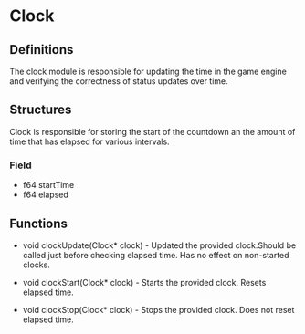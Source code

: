 # Clock

## Definitions

The clock module is responsible for updating the time in the game engine and verifying the correctness of status updates over time.

## Structures

Clock is responsible for storing the start of the countdown an the amount of time that has elapsed for various intervals.

### Field

- f64 startTime
- f64 elapsed

## Functions

- void clockUpdate(Clock* clock) - Updated the provided clock.Should be called just before checking elapsed time. Has no effect on non-started clocks.

- void clockStart(Clock* clock) - Starts the provided clock. Resets elapsed time.

- void clockStop(Clock* clock) - Stops the provided clock. Does not reset elapsed time.
